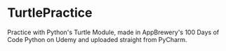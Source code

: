 # TurtlePractice
Practice with Python's Turtle Module, made in AppBrewery's 100 Days of Code Python on Udemy and uploaded straight from PyCharm.
